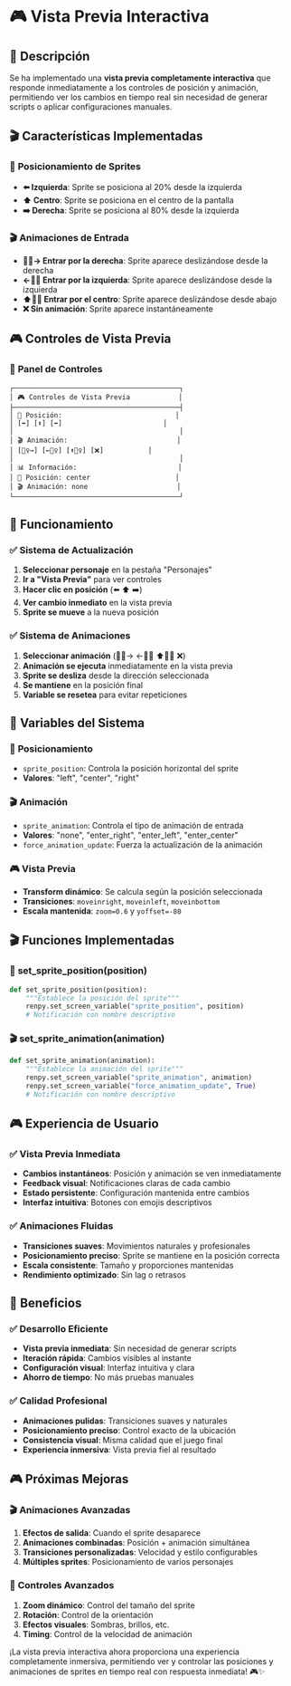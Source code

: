# 🎮 Vista Previa Interactiva

## 🎯 **Descripción**

Se ha implementado una **vista previa completamente interactiva** que responde inmediatamente a los controles de posición y animación, permitiendo ver los cambios en tiempo real sin necesidad de generar scripts o aplicar configuraciones manuales.

## 🎬 **Características Implementadas**

### 📍 **Posicionamiento de Sprites**
- **⬅️ Izquierda**: Sprite se posiciona al 20% desde la izquierda
- **⬆️ Centro**: Sprite se posiciona en el centro de la pantalla  
- **➡️ Derecha**: Sprite se posiciona al 80% desde la izquierda

### 🎬 **Animaciones de Entrada**
- **🚶‍♀️→ Entrar por la derecha**: Sprite aparece deslizándose desde la derecha
- **←🚶‍♀️ Entrar por la izquierda**: Sprite aparece deslizándose desde la izquierda
- **⬆️🚶‍♀️ Entrar por el centro**: Sprite aparece deslizándose desde abajo
- **❌ Sin animación**: Sprite aparece instantáneamente

## 🎮 **Controles de Vista Previa**

### 📍 **Panel de Controles**
```
┌─────────────────────────────────────────┐
│ 🎮 Controles de Vista Previa            │
├─────────────────────────────────────────┤
│ 📍 Posición:                            │
│ [⬅️] [⬆️] [➡️]                         │
│                                         │
│ 🎬 Animación:                           │
│ [🚶‍♀️→] [←🚶‍♀️] [⬆️🚶‍♀️] [❌]           │
│                                         │
│ 📊 Información:                         │
│ 📍 Posición: center                     │
│ 🎬 Animación: none                      │
└─────────────────────────────────────────┘
```

## 🚀 **Funcionamiento**

### ✅ **Sistema de Actualización**
1. **Seleccionar personaje** en la pestaña "Personajes"
2. **Ir a "Vista Previa"** para ver controles
3. **Hacer clic en posición** (⬅️ ⬆️ ➡️)
4. **Ver cambio inmediato** en la vista previa
5. **Sprite se mueve** a la nueva posición

### ✅ **Sistema de Animaciones**
1. **Seleccionar animación** (🚶‍♀️→ ←🚶‍♀️ ⬆️🚶‍♀️ ❌)
2. **Animación se ejecuta** inmediatamente en la vista previa
3. **Sprite se desliza** desde la dirección seleccionada
4. **Se mantiene** en la posición final
5. **Variable se resetea** para evitar repeticiones

## 🎯 **Variables del Sistema**

### 📍 **Posicionamiento**
- `sprite_position`: Controla la posición horizontal del sprite
- **Valores**: "left", "center", "right"

### 🎬 **Animación**
- `sprite_animation`: Controla el tipo de animación de entrada
- **Valores**: "none", "enter_right", "enter_left", "enter_center"
- `force_animation_update`: Fuerza la actualización de la animación

### 🎮 **Vista Previa**
- **Transform dinámico**: Se calcula según la posición seleccionada
- **Transiciones**: `moveinright`, `moveinleft`, `moveinbottom`
- **Escala mantenida**: `zoom=0.6` y `yoffset=-80`

## 🎬 **Funciones Implementadas**

### 📍 **set_sprite_position(position)**
```python
def set_sprite_position(position):
    """Establece la posición del sprite"""
    renpy.set_screen_variable("sprite_position", position)
    # Notificación con nombre descriptivo
```

### 🎬 **set_sprite_animation(animation)**
```python
def set_sprite_animation(animation):
    """Establece la animación del sprite"""
    renpy.set_screen_variable("sprite_animation", animation)
    renpy.set_screen_variable("force_animation_update", True)
    # Notificación con nombre descriptivo
```

## 🎮 **Experiencia de Usuario**

### ✅ **Vista Previa Inmediata**
- **Cambios instantáneos**: Posición y animación se ven inmediatamente
- **Feedback visual**: Notificaciones claras de cada cambio
- **Estado persistente**: Configuración mantenida entre cambios
- **Interfaz intuitiva**: Botones con emojis descriptivos

### ✅ **Animaciones Fluidas**
- **Transiciones suaves**: Movimientos naturales y profesionales
- **Posicionamiento preciso**: Sprite se mantiene en la posición correcta
- **Escala consistente**: Tamaño y proporciones mantenidas
- **Rendimiento optimizado**: Sin lag o retrasos

## 🎯 **Beneficios**

### ✅ **Desarrollo Eficiente**
- **Vista previa inmediata**: Sin necesidad de generar scripts
- **Iteración rápida**: Cambios visibles al instante
- **Configuración visual**: Interfaz intuitiva y clara
- **Ahorro de tiempo**: No más pruebas manuales

### ✅ **Calidad Profesional**
- **Animaciones pulidas**: Transiciones suaves y naturales
- **Posicionamiento preciso**: Control exacto de la ubicación
- **Consistencia visual**: Misma calidad que el juego final
- **Experiencia inmersiva**: Vista previa fiel al resultado

## 🎮 **Próximas Mejoras**

### 🎬 **Animaciones Avanzadas**
1. **Efectos de salida**: Cuando el sprite desaparece
2. **Animaciones combinadas**: Posición + animación simultánea
3. **Transiciones personalizadas**: Velocidad y estilo configurables
4. **Múltiples sprites**: Posicionamiento de varios personajes

### 🎯 **Controles Avanzados**
1. **Zoom dinámico**: Control del tamaño del sprite
2. **Rotación**: Control de la orientación
3. **Efectos visuales**: Sombras, brillos, etc.
4. **Timing**: Control de la velocidad de animación

¡La vista previa interactiva ahora proporciona una experiencia completamente inmersiva, permitiendo ver y controlar las posiciones y animaciones de sprites en tiempo real con respuesta inmediata! 🎮✨
